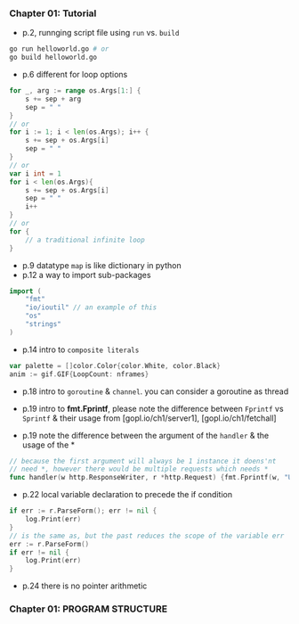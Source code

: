 ### Chapter 01: Tutorial

- p.2, runnging script file using `run` vs. `build`

```bash
go run helloworld.go # or
go build helloworld.go
```

- p.6 different for loop options
```go
for _, arg := range os.Args[1:] {
    s += sep + arg
    sep = " "
}
// or
for i := 1; i < len(os.Args); i++ {
    s += sep + os.Args[i]
    sep = " "
}
// or
var i int = 1
for i < len(os.Args){
    s += sep + os.Args[i]
    sep = " "
    i++
}
// or
for {
    // a traditional infinite loop
}
```

- p.9 datatype `map` is like dictionary in python
- p.12 a way to import sub-packages
```go
import (
    "fmt"
    "io/ioutil" // an example of this
    "os"
    "strings"
)
```

- p.14 intro to `composite literals`
```go
var palette = []color.Color{color.White, color.Black}
anim := gif.GIF{LoopCount: nframes}
```
- p.18 intro to `goroutine` & `channel`. you can consider a goroutine as thread

- p.19 intro to **fmt.Fprintf**, please note the difference between `Fprintf` vs `Sprintf` & their usage from [gopl.io/ch1/server1], [gopl.io/ch1/fetchall]

- p.19 note the difference between the argument of the `handler` & the usage of the *
```go
// because the first argument will always be 1 instance it doens'nt
// need *, however there would be multiple requests which needs *
func handler(w http.ResponseWriter, r *http.Request) {fmt.Fprintf(w, "URL.Path = %q\n", r.URL.Path)}
```

- p.22 local variable declaration to precede the if condition
```go
if err := r.ParseForm(); err != nil {
    log.Print(err)
}
// is the same as, but the past reduces the scope of the variable err
err := r.ParseForm()
if err != nil {
    log.Print(err)
}
```

- p.24 there is no pointer arithmetic


### Chapter 01: PROGRAM STRUCTURE


